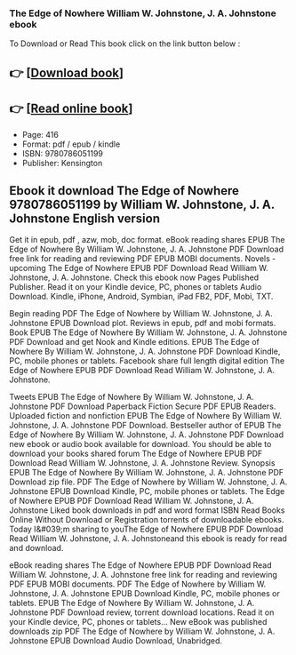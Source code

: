 ### The Edge of Nowhere William W. Johnstone, J. A. Johnstone ebook

To Download or Read This book click on the link button below :

## 👉  [**[Download book](http://filesbooks.info/download.php?group=book&from=github.com&id=719404&lnk=1079 "Download book")**]

## 👉  [**[Read online book](http://filesbooks.info/download.php?group=book&from=github.com&id=719404&lnk=1079 "Read online book")**]


* Page: 416
* Format: pdf / epub / kindle
* ISBN: 9780786051199
* Publisher: Kensington



## Ebook it download The Edge of Nowhere 9780786051199 by William W. Johnstone, J. A. Johnstone English version


Get it in epub, pdf , azw, mob, doc format. eBook reading shares EPUB The Edge of Nowhere By William W. Johnstone, J. A. Johnstone PDF Download free link for reading and reviewing PDF EPUB MOBI documents. Novels - upcoming The Edge of Nowhere EPUB PDF Download Read William W. Johnstone, J. A. Johnstone. Check this ebook now Pages Published Publisher. Read it on your Kindle device, PC, phones or tablets Audio Download. Kindle, iPhone, Android, Symbian, iPad FB2, PDF, Mobi, TXT.

Begin reading PDF The Edge of Nowhere by William W. Johnstone, J. A. Johnstone EPUB Download plot. Reviews in epub, pdf and mobi formats. Book EPUB The Edge of Nowhere By William W. Johnstone, J. A. Johnstone PDF Download and get Nook and Kindle editions. EPUB The Edge of Nowhere By William W. Johnstone, J. A. Johnstone PDF Download Kindle, PC, mobile phones or tablets. Facebook share full length digital edition The Edge of Nowhere EPUB PDF Download Read William W. Johnstone, J. A. Johnstone.

Tweets EPUB The Edge of Nowhere By William W. Johnstone, J. A. Johnstone PDF Download Paperback Fiction Secure PDF EPUB Readers. Uploaded fiction and nonfiction EPUB The Edge of Nowhere By William W. Johnstone, J. A. Johnstone PDF Download. Bestseller author of EPUB The Edge of Nowhere By William W. Johnstone, J. A. Johnstone PDF Download new ebook or audio book available for download. You should be able to download your books shared forum The Edge of Nowhere EPUB PDF Download Read William W. Johnstone, J. A. Johnstone Review. Synopsis EPUB The Edge of Nowhere By William W. Johnstone, J. A. Johnstone PDF Download zip file. PDF The Edge of Nowhere by William W. Johnstone, J. A. Johnstone EPUB Download Kindle, PC, mobile phones or tablets. The Edge of Nowhere EPUB PDF Download Read William W. Johnstone, J. A. Johnstone Liked book downloads in pdf and word format ISBN Read Books Online Without Download or Registration torrents of downloadable ebooks. Today I&amp;#039;m sharing to youThe Edge of Nowhere EPUB PDF Download Read William W. Johnstone, J. A. Johnstoneand this ebook is ready for read and download.

eBook reading shares The Edge of Nowhere EPUB PDF Download Read William W. Johnstone, J. A. Johnstone free link for reading and reviewing PDF EPUB MOBI documents. PDF The Edge of Nowhere by William W. Johnstone, J. A. Johnstone EPUB Download Kindle, PC, mobile phones or tablets. EPUB The Edge of Nowhere By William W. Johnstone, J. A. Johnstone PDF Download review, torrent download locations. Read it on your Kindle device, PC, phones or tablets... New eBook was published downloads zip PDF The Edge of Nowhere by William W. Johnstone, J. A. Johnstone EPUB Download Audio Download, Unabridged.





